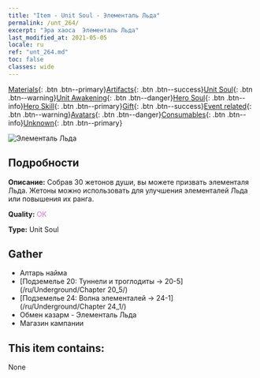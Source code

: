 ```yaml
---
title: "Item - Unit Soul - Элементаль Льда"
permalink: /unt_264/
excerpt: "Эра хаоса  Элементаль Льда"
last_modified_at: 2021-05-05
locale: ru
ref: "unt_264.md"
toc: false
classes: wide
---
```

 [Materials](/ItemsRU/){: .btn .btn--primary}[Artifacts](/ItemsRU/Artifacts/){: .btn .btn--success}[Unit Soul](/ItemsRU/UnitSoul/){: .btn .btn--warning}[Unit Awakening](/ItemsRU/UnitAwakening/){: .btn .btn--danger}[Hero Soul](/ItemsRU/HeroSoul/){: .btn .btn--info}[Hero Skill](/ItemsRU/HeroSkill/){: .btn .btn--primary}[Gift](/ItemsRU/Gift/){: .btn .btn--success}[Event related](/ItemsRU/Events/){: .btn .btn--warning}[Avatars](/ItemsRU/Avatars/){: .btn .btn--danger}[Consumables](/ItemsRU/Consumables/){: .btn .btn--info}[Unknown](/ItemsRU/Unknown/){: .btn .btn--primary}

 ![Элементаль Льда](/images/u/ti_bingyuansu2.jpg)

## Подробности
 **Описание:** Собрав 30 жетонов души, вы можете призвать элементаля Льда. Жетоны можно использовать для улучшения элементалей Льда или повышения их ранга.

 **Quality:** <span style="color: #DA70D6">OK</span>

 **Type:** Unit Soul

## Gather

*    Алтарь найма 
*    [Подземелье 20: Туннели и троглодиты -> 20-5](/ru/Underground/Chapter 20_5/) 
*    [Подземелье 24: Волна элементалей -> 24-1](/ru/Underground/Chapter 24_1/) 
*    Обмен казарм - Элементаль Льда 
*    Магазин кампании 

## This item contains:

  None


